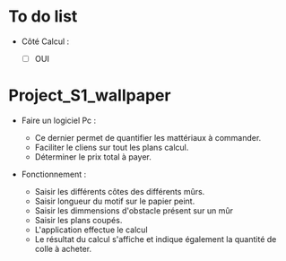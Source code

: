 # To do list

- Côté Calcul :
    - [ ] OUI




# Project_S1_wallpaper

- Faire un logiciel Pc :
    - Ce dernier permet de quantifier les mattériaux à commander.
    - Faciliter le cliens sur tout les plans calcul.
    - Déterminer le prix total à payer.

- Fonctionnement :
    - Saisir les différents côtes des différents mûrs.
    - Saisir longueur du motif sur le papier peint.
    - Saisir les dimmensions d'obstacle présent sur un mûr
    - Saisir les plans coupés.
    - L'application effectue le calcul
    - Le résultat du calcul s'affiche et indique également la quantité de colle à acheter.

